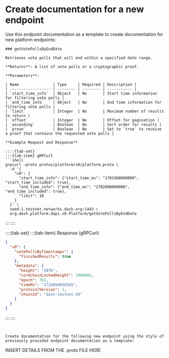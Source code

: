 # Create documentation for a new endpoint

Use this endpoint documentation as a template to create documentation for new platform endpoints:

```
### getVotePollsByEndDate

Retrieves vote polls that will end within a specified date range.

**Returns**: A list of vote polls or a cryptographic proof.

**Parameters**:

| Name               | Type     | Required | Description |
| ------------------ | -------- | -------- | ----------- |
| `start_time_info`  | Object   | No       | Start time information for filtering vote polls |
| `end_time_info`    | Object   | No       | End time information for filtering vote polls |
| `limit`            | Integer  | No       | Maximum number of results to return |
| `offset`           | Integer  | No       | Offset for pagination |
| `ascending`        | Boolean  | No       | Sort order for results |
| `prove`            | Boolean  | No       | Set to `true` to receive a proof that contains the requested vote polls |

**Example Request and Response**

::::{tab-set}
:::{tab-item} gRPCurl
```shell
grpcurl -proto protos/platform/v0/platform.proto \
  -d '{
    "v0": {
      "start_time_info": {"start_time_ms": "1701980000000", "start_time_included": true},
      "end_time_info": {"end_time_ms": "1702000000000", "end_time_included": true},
      "limit": 10
    }
  }' \
  seed-1.testnet.networks.dash.org:1443 \
  org.dash.platform.dapi.v0.Platform/getVotePollsByEndDate
```
:::
::::

::::{tab-set}
:::{tab-item} Response (gRPCurl)
```json
{
  "v0": {
    "votePollsByTimestamps": {
      "finishedResults": true
    },
    "metadata": {
      "height": "2876",
      "coreChainLockedHeight": 1086885,
      "epoch": 761,
      "timeMs": "1724094056585",
      "protocolVersion": 1,
      "chainId": "dash-testnet-50"
    }
  }
}
```
:::
::::
```


Create documentation for the following new endpoint using the style of previously provided endpoint documentation as a template:

```
INSERT DETAILS FROM THE .proto FILE HERE
```
